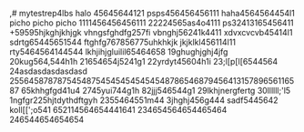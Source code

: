 ,# mytestrep4lbs
halo 45645644121
psps456456456111
haha4564564454l1
picho picho picho
1111456456456111
22224565as4o4111
ps32413165456411
+59595hjkghjkhjgk
vhngsfghdfg257fi
vbnghj56241k4411
xdvxcvcvb45414l1
sdrtg65445651544
ftghfg767856775uhkhkjk
jkjklkl456114l11
rty5464564144544
lkhjihjgluilil65464658
19ghughjghj4jfg
20kug564,544h1h
21654654j5241g1
22yrdyt45604h1i
23;l[p[l[6544564
24asdasdasdasdasd
25564587878754548754545454545454878654687945641315789656116587
65khhgfgd41u4
2745yui744g1h
82jjj546544g1
29lkhjnergfertg
30llllll;'l5
1ngfgr225hjtdythdftgyh
2355464551m44
3jhghj456g444
sadf5445642
koll[[';o541
652114564654441641
234654564654465464
246544654654654
